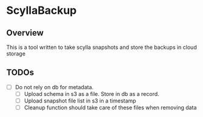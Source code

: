 # ScyllaBackup

## Overview
This is a tool written to take scylla snapshots and store the backups in cloud storage

## TODOs
- [ ] Do not rely on db for metadata.
  - [ ] Upload schema in s3 as a file. Store in db as a record.
  - [ ] Upload snapshot file list in s3 in a timestamp
  - [ ] Cleanup function should take care of these files when removing data
